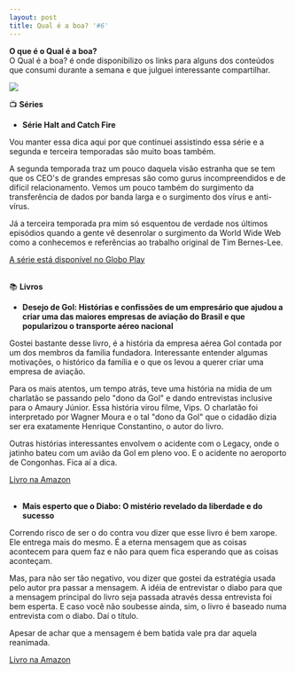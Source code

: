 ```yaml
---
layout: post
title: Qual é a boa? '#6'
---
```


**O que é o Qual é a boa?**<br>
O Qual é a boa? é onde disponibilizo os links para alguns dos conteúdos que consumi durante a semana e que julguei interessante compartilhar.<br>

![](https://unsplash.com/photos/Bqklkr9OXHY/download?force=true&w=1920)<br>

<!--more-->

📺  **Séries**

- **Série Halt and Catch Fire**<br>

Vou manter essa dica aqui por que continuei assistindo essa série e a segunda e terceira temporadas são muito boas também. 

A segunda temporada traz um pouco daquela visão estranha que se tem que os CEO's de grandes empresas são como gurus incompreendidos e de difícil relacionamento. Vemos um pouco também do surgimento da transferência de dados por banda larga e o surgimento dos vírus e anti-vírus.

Já a terceira temporada pra mim só esquentou de verdade nos últimos episódios quando a gente vê desenrolar o surgimento da World Wide Web como a conhecemos e referências ao trabalho original de Tim Bernes-Lee.

[A série está disponível no Globo Play](https://bit.ly/3yAyLl9)<br><br>


📚 **Livros**

- **Desejo de Gol: Histórias e confissões de um empresário que ajudou a criar uma das maiores empresas de aviação do Brasil e que popularizou o transporte aéreo nacional**<br>

Gostei bastante desse livro, é a história da empresa aérea Gol contada por um dos membros da família fundadora. Interessante entender algumas motivações, o histórico da família e o que os levou a querer criar uma empresa de aviação.

Para os mais atentos, um tempo atrás, teve uma história na mídia de um charlatão se passando pelo "dono da Gol" e dando entrevistas inclusive para o Amaury Júnior. Essa história virou filme, Vips. O charlatão foi interpretado por Wagner Moura e o tal "dono da Gol" que o cidadão dizia ser era exatamente Henrique Constantino, o autor do livro.

Outras histórias interessantes envolvem o acidente com o Legacy, onde o jatinho bateu com um avião da Gol em pleno voo. E o acidente no aeroporto de Congonhas. Fica aí a dica.

[Livro na Amazon](https://amzn.to/3vDJt8p)<br><br>


- **Mais esperto que o Diabo: O mistério revelado da liberdade e do sucesso**<br>

Correndo risco de ser o do contra vou dizer que esse livro é bem xarope. Ele entrega mais do mesmo. É a eterna mensagem que as coisas acontecem para quem faz e não para quem fica esperando que as coisas aconteçam.

Mas, para não ser tão negativo, vou dizer que gostei da estratégia usada pelo autor pra passar a mensagem. A idéia de entrevistar o diabo para que a mensagem principal do livro seja passada através dessa entrevista foi bem esperta. E caso você não soubesse ainda, sim, o livro é baseado numa entrevista com o diabo. Daí o título.

Apesar de achar que a mensagem é bem batida vale pra dar aquela reanimada.

[Livro na Amazon](https://amzn.to/3g041Bw)